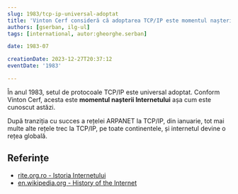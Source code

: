 ```yaml
---
slug: 1983/tcp-ip-universal-adoptat
title: 'Vinton Cerf consideră că adoptarea TCP/IP este momentul nașterii Internetului'
authors: [gserban, ilg-ul]
tags: [international, autor:gheorghe.serban]

date: 1983-07

creationDate: 2023-12-27T20:37:12
eventDate: '1983'

---
```


În anul 1983, setul de protocoale TCP/IP este universal adoptat.
Conform Vinton Cerf, acesta este **momentul nașterii Internetului**
așa cum este cunoscut astăzi.

<!-- truncate -->

După tranziția cu succes a rețelei ARPANET la TCP/IP, din ianuarie,
tot mai multe alte rețele trec la TCP/IP, pe toate continentele,
și internetul devine o rețea globală.

## Referințe

- [rite.org.ro - Istoria Internetului](https://rite.org.ro/istoria-internetului/)
- [en.wikipedia.org - History of the Internet](https://en.wikipedia.org/wiki/History_of_the_Internet)
